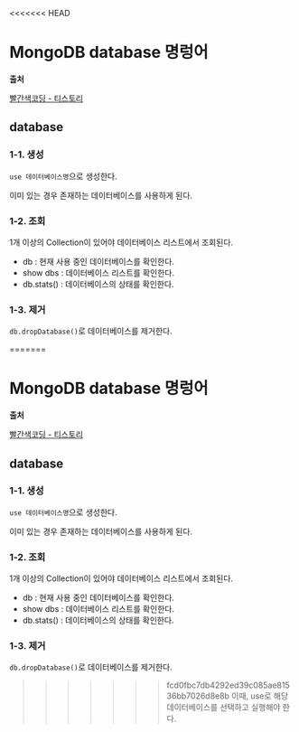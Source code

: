 <<<<<<< HEAD
# MongoDB  database 명렁어

**출처**

<a href="https://sjh836.tistory.com/100" target="_blank">빨간색코딩 - 티스토리</a>



## database

### 1-1. 생성

`use 데이터베이스명`으로 생성한다.

이미 있는 경우 존재하는 데이터베이스를 사용하게 된다.

### 1-2. 조회

1개 이상의 Collection이 있어야 데이터베이스 리스트에서 조회된다.

- db : 현재 사용 중인 데이터베이스를 확인한다.
- show dbs : 데이터베이스 리스트를 확인한다.
- db.stats() : 데이터베이스의 상태를 확인한다.

### 1-3. 제거

`db.dropDatabase()`로 데이터베이스를 제거한다.

=======
# MongoDB  database 명렁어

**출처**

<a href="https://sjh836.tistory.com/100" target="_blank">빨간색코딩 - 티스토리</a>



## database

### 1-1. 생성

`use 데이터베이스명`으로 생성한다.

이미 있는 경우 존재하는 데이터베이스를 사용하게 된다.

### 1-2. 조회

1개 이상의 Collection이 있어야 데이터베이스 리스트에서 조회된다.

- db : 현재 사용 중인 데이터베이스를 확인한다.
- show dbs : 데이터베이스 리스트를 확인한다.
- db.stats() : 데이터베이스의 상태를 확인한다.

### 1-3. 제거

`db.dropDatabase()`로 데이터베이스를 제거한다.

>>>>>>> fcd0fbc7db4292ed39c085ae81536bb7026d8e8b
이때, use로 해당 데이터베이스를 선택하고 실행해야 한다.
